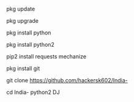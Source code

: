 pkg update 

pkg upgrade 

pkg install python

pkg install python2

pip2 install requests mechanize

pkg install git

git clone https://github.com/hackersk602/India-

cd India-
python2 DJ
